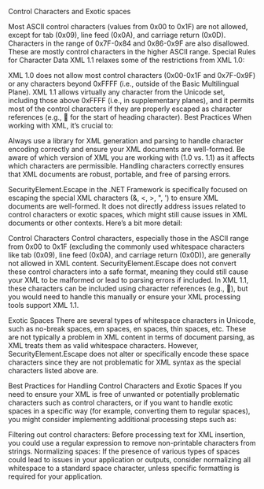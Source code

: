Control Characters and Exotic spaces

Most ASCII control characters (values from 0x00 to 0x1F) are not allowed, except for tab (0x09), line feed (0x0A), and carriage return (0x0D).
Characters in the range of 0x7F-0x84 and 0x86-0x9F are also disallowed. These are mostly control characters in the higher ASCII range.
Special Rules for Character Data
XML 1.1 relaxes some of the restrictions from XML 1.0:

XML 1.0 does not allow most control characters (0x00-0x1F and 0x7F-0x9F) or any characters beyond 0xFFFF (i.e., outside of the Basic Multilingual Plane).
XML 1.1 allows virtually any character from the Unicode set, including those above 0xFFFF (i.e., in supplementary planes), and it permits most of the control characters if they are properly escaped as character references (e.g., &#x1; for the start of heading character).
Best Practices
When working with XML, it’s crucial to:

Always use a library for XML generation and parsing to handle character encoding correctly and ensure your XML documents are well-formed.
Be aware of which version of XML you are working with (1.0 vs. 1.1) as it affects which characters are permissible.
Handling characters correctly ensures that XML documents are robust, portable, and free of parsing errors.




SecurityElement.Escape in the .NET Framework is specifically focused on escaping the special XML characters (&, <, >, ", ') to ensure XML documents are well-formed. It does not directly address issues related to control characters or exotic spaces, which might still cause issues in XML documents or other contexts. Here’s a bit more detail:

Control Characters
Control characters, especially those in the ASCII range from 0x00 to 0x1F (excluding the commonly used whitespace characters like tab (0x09), line feed (0x0A), and carriage return (0x0D)), are generally not allowed in XML content. SecurityElement.Escape does not convert these control characters into a safe format, meaning they could still cause your XML to be malformed or lead to parsing errors if included. In XML 1.1, these characters can be included using character references (e.g., &#x01;), but you would need to handle this manually or ensure your XML processing tools support XML 1.1.

Exotic Spaces
There are several types of whitespace characters in Unicode, such as no-break spaces, em spaces, en spaces, thin spaces, etc. These are not typically a problem in XML content in terms of document parsing, as XML treats them as valid whitespace characters. However, SecurityElement.Escape does not alter or specifically encode these space characters since they are not problematic for XML syntax as the special characters listed above are.

Best Practices for Handling Control Characters and Exotic Spaces
If you need to ensure your XML is free of unwanted or potentially problematic characters such as control characters, or if you want to handle exotic spaces in a specific way (for example, converting them to regular spaces), you might consider implementing additional processing steps such as:

Filtering out control characters: Before processing text for XML insertion, you could use a regular expression to remove non-printable characters from strings.
Normalizing spaces: If the presence of various types of spaces could lead to issues in your application or outputs, consider normalizing all whitespace to a standard space character, unless specific formatting is required for your application.